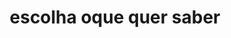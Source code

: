 <html lang="pt-BR">
<head>
  <meta charset="UTF-8">
  <meta name="viewport" content="width=device-width, initial-scale=1.0">
  <title>o mundo das plantas</title>

   <link rel="stylesheet" href="styles.css">
</head>
<body>
  <header>
    <h1>escolha oque quer saber </h1>
